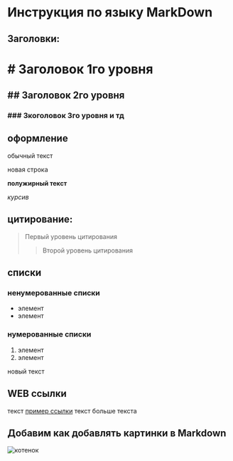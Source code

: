 # Инструкция по языку MarkDown
## Заголовки:
# # Заголовок 1го уровня
## ## Заголовок 2го уровня
### ### Зкоголовок 3го уровня и тд

## оформление
обычный текст

новая строка

**полужирный текст**

*курсив*

## цитирование:
> Первый уровень цитирования
>> Второй уровень цитирования

## списки
### ненумерованные списки
* элемент
* элемент
### нумерованные списки
1. элемент
2. элемент

новый текст

## WEB ссылки
текст [пример ссылки](http.1.com)
текст
больше текста

## Добавим как добавлять картинки в Markdown

![котенок](sleepykitty.jpg)